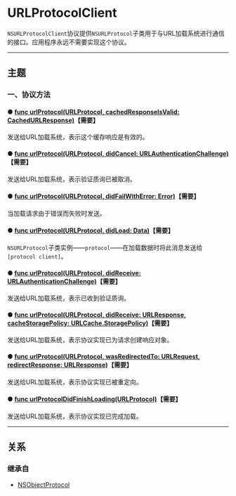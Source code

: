 # URLProtocolClient

`NSURLProtocolClient`协议提供`NSURLProtocol`子类用于与URL加载系统进行通信的接口。应用程序永远不需要实现这个协议。

---
## 主题

### 一、协议方法

#### ● [func urlProtocol(URLProtocol, cachedResponseIsValid: CachedURLResponse)](./urlProtocol-cachedResponseIsValid.md)**【需要】**

发送给URL加载系统，表示这个缓存响应是有效的。

#### ● [func urlProtocol(URLProtocol, didCancel: URLAuthenticationChallenge)](./urlProtocol-didCancel.md)**【需要】**

发送给URL加载系统，表示验证质询已被取消。

#### ● [func urlProtocol(URLProtocol, didFailWithError: Error)](./urlProtocol-didFailWithError.md)**【需要】**

当加载请求由于错误而失败时发送。

#### ● [func urlProtocol(URLProtocol, didLoad: Data)](./urlProtocol-didLoad.md)**【需要】**

`NSURLProtocol`子类实例——`protocol`——在加载数据时将此消息发送给`[protocol client]`。

#### ● [func urlProtocol(URLProtocol, didReceive: URLAuthenticationChallenge)](./urlProtocol-didReceive.md)**【需要】**

发送给URL加载系统，表示已收到验证质询。

#### ● [func urlProtocol(URLProtocol, didReceive: URLResponse, cacheStoragePolicy: URLCache.StoragePolicy)](./urlProtocol-didReceive-cacheStoragePolicy.md)**【需要】**

发送给URL加载系统，表示协议实现已为请求创建响应对象。

#### ● [func urlProtocol(URLProtocol, wasRedirectedTo: URLRequest, redirectResponse: URLResponse)](./urlProtocol-wasRedirectedTo-redirectResponse.md)**【需要】**

发送给URL加载系统，表示协议实现已被重定向。

#### ● [func urlProtocolDidFinishLoading(URLProtocol)](。/urlProtocolDidFinishLoading.md)**【需要】**

发送给URL加载系统，表示协议实现已完成加载。

---
## 关系

### 继承自

* [NSObjectProtocol]()